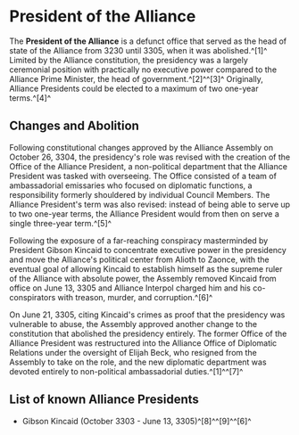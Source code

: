 # President of the Alliance
The **President of the Alliance** is a defunct office that served as the head of state of the Alliance from 3230 until 3305, when it was abolished.^[1]^ Limited by the Alliance constitution, the presidency was a largely ceremonial position with practically no executive power compared to the Alliance Prime Minister, the head of government.^[2]^^[3]^ Originally, Alliance Presidents could be elected to a maximum of two one-year terms.^[4]^

## Changes and Abolition

Following constitutional changes approved by the Alliance Assembly on October 26, 3304, the presidency's role was revised with the creation of the Office of the Alliance President, a non-political department that the Alliance President was tasked with overseeing. The Office consisted of a team of ambassadorial emissaries who focused on diplomatic functions, a responsibility formerly shouldered by individual Council Members. The Alliance President's term was also revised: instead of being able to serve up to two one-year terms, the Alliance President would from then on serve a single three-year term.^[5]^

Following the exposure of a far-reaching conspiracy masterminded by President Gibson Kincaid to concentrate executive power in the presidency and move the Alliance's political center from Alioth to Zaonce, with the eventual goal of allowing Kincaid to establish himself as the supreme ruler of the Alliance with absolute power, the Assembly removed Kincaid from office on June 13, 3305 and Alliance Interpol charged him and his co-conspirators with treason, murder, and corruption.^[6]^

On June 21, 3305, citing Kincaid's crimes as proof that the presidency was vulnerable to abuse, the Assembly approved another change to the constitution that abolished the presidency entirely. The former Office of the Alliance President was restructured into the Alliance Office of Diplomatic Relations under the oversight of Elijah Beck, who resigned from the Assembly to take on the role, and the new diplomatic department was devoted entirely to non-political ambassadorial duties.^[1]^^[7]^

## List of known Alliance Presidents

- Gibson Kincaid (October 3303 - June 13, 3305)^[8]^^[9]^^[6]^